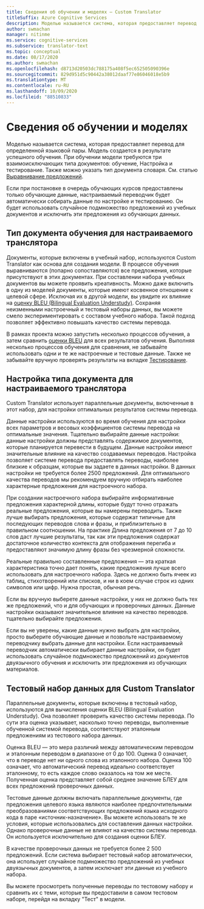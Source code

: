 ```yaml
---
title: Сведения об обучении и моделях — Custom Translator
titleSuffix: Azure Cognitive Services
description: Моделью называется система, которая предоставляет перевод для определенной языковой пары. Модель создается в результате успешного обучения. Для обучения модели требуются три непересекающихся набора данных — учебный набор данных, настроечный набор данных и тестовый набор данных.
author: swmachan
manager: nitinme
ms.service: cognitive-services
ms.subservice: translator-text
ms.topic: conceptual
ms.date: 08/17/2020
ms.author: swmachan
ms.openlocfilehash: d8713d20503dc788175a408f5ec652505090396e
ms.sourcegitcommit: 829d951d5c90442a38012daaf77e86046018e5b9
ms.translationtype: MT
ms.contentlocale: ru-RU
ms.lasthandoff: 10/09/2020
ms.locfileid: "88510833"
---
```

# <a name="what-are-trainings-and-models"></a>Сведения об обучении и моделях

Моделью называется система, которая предоставляет перевод для определенной языковой пары.
Модель создается в результате успешного обучения. При обучении модели требуются три взаимоисключающих типа документов: обучение, Настройка и тестирование. Также можно указать тип документа словаря. См. статью [Выравнивание предложений](https://docs.microsoft.com/azure/cognitive-services/translator/custom-translator/sentence-alignment#suggested-minimum-number-of-sentences).

Если при постановке в очередь обучающих курсов предоставлены только обучающие данные, настраиваемый переводчик будет автоматически собирать данные по настройке и тестированию. Он будет использовать случайное подмножество предложений из учебных документов и исключить эти предложения из обучающих данных.

## <a name="training-document-type-for-custom-translator"></a>Тип документа обучения для настраиваемого транслятора

Документы, которые включены в учебный набор, используются Custom Translator как основа для создания модели. В процессе обучения выравниваются (попарно сопоставляются) все предложения, которые присутствуют в этих документах. При составлении набора учебных документов вы можете проявить креативность. Можно даже включить в одну из моделей документы, которые имеют косвенное отношение к целевой сфере. Исключая их в другой модели, вы увидите их влияние на [оценку BLEU (Bilingual Evaluation Understudy)](what-is-bleu-score.md). Сохраняя неизменными настроечный и тестовый наборы данных, вы можете смело экспериментировать с составом учебного набора. Такой подход позволяет эффективно повышать качество системы перевода.

В рамках проекта можно запустить несколько процессов обучения, а затем сравнить [оценки BLEU](what-is-bleu-score.md) для всех результатов обучения. Выполняя несколько процессов обучения для сравнения, не забывайте использовать одни и те же настроечные и тестовые данные. Также не забывайте вручную проверять результаты на вкладке [Тестирование](how-to-view-system-test-results.md).

## <a name="tuning-document-type-for-custom-translator"></a>Настройка типа документа для настраиваемого транслятора

Custom Translator использует параллельные документы, включенные в этот набор, для настройки оптимальных результатов системы перевода.

Данные настройки используются во время обучения для настройки всех параметров и весовых коэффициентов системы перевода на оптимальные значения. Тщательно выбирайте данные настройки: данные настройки должны представлять содержимое документов, которые планируется перевести в будущем. Данные настройки имеют значительные влияние на качество создаваемых переводов. Настройка позволяет системе перевода предоставлять переводы, наиболее близкие к образцам, которые вы задаете в данных настройки. В данных настройки не требуется более 2500 предложений. Для оптимального качества переводов мы рекомендуем вручную отбирать наиболее характерные предложения для настроечного набора.

При создании настроечного набора выбирайте информативные предложения характерной длины, которые будут точно отражать реальные предложения, которые вы намерены переводить. Также лучше выбирать предложения, которые содержат типичные для последующих переводов слова и фразы, и приблизительно в правильном соотношении. На практике Длина предложения от 7 до 10 слов даст лучшие результаты, так как эти предложения содержат достаточное количество контекста для отображения перегиба и предоставляют значимую длину фразы без чрезмерной сложности.

Реальные правильно составленные предложения — эта краткая характеристика точно дает понять, какие предложения лучше всего использовать для настроечного набора. Здесь не должно быть ячеек из таблиц, стихотворений или списков, и ни в коем случае строк из одних символов или цифр. Нужна простая, обычная речь.

Если вы вручную выберете данные настройки, у них не должно быть тех же предложений, что и для обучающих и проверочных данных. Данные настройки оказывают значительное влияние на качество переводов. тщательно выбирайте предложения.

Если вы не уверены, какие данные нужно выбрать для настройки, просто выберите обучающие данные и позвольте настраиваемому переводчику выбрать данные для настройки. Если настраиваемый переводчик автоматически выбирает данные настройки, он будет использовать случайное подмножество предложений из документов двуязычного обучения и исключить эти предложения из обучающих материалов.

## <a name="testing-dataset-for-custom-translator"></a>Тестовый набор данных для Custom Translator

Параллельные документы, которые включены в тестовый набор, используются для вычисления оценки BLEU (Bilingual Evaluation Understudy). Она позволяет проверить качество системы перевода. По сути эта оценка указывает, насколько точно переводы, выполненные обученной системой перевода, соответствуют эталонным предложениям из тестового набора данных.

Оценка BLEU — это мера различий между автоматическим переводом и эталонным переводом в диапазоне от 0 до 100. Оценка 0 означает, что в переводе нет ни одного слова из эталонного набора. Оценка 100 означает, что автоматический перевод идеально соответствует эталонному, то есть каждое слово оказалось на том же месте. Полученная оценка представляет собой среднее значение БЛЕУ для всех предложений проверочных данных.

Тестовые данные должны включать параллельные документы, где предложения целевого языка являются наиболее предпочтительными преобразованиями соответствующих предложений языка исходного кода в паре «источник-назначение». Вы можете использовать те же условия, которые использовались для составления данных настройки. Однако проверочные данные не влияют на качество системы перевода. Он используется исключительно для создания оценки БЛЕУ.

В качестве проверочных данных не требуется более 2 500 предложений. Если система выбирает тестовый набор автоматически, она использует случайное подмножество предложений из учебных двуязычных документов, а затем исключает эти данные из учебного набора.

Вы можете просмотреть полученные переводы по тестовому набору и сравнить их с теми, которые вы предоставили в самом тестовом наборе, перейдя на вкладку "Тест" в модели.
